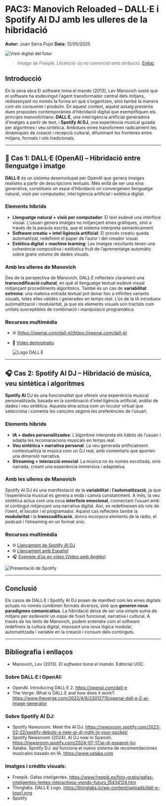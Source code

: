 
# PAC3: Manovich Reloaded – DALL·E i Spotify AI DJ amb les ulleres de la hibridació

**Autor:** Joan Serra Pujol
**Data:** 12/05/2025

![Visió digital del futur](https://img.freepik.com/foto-gratis/concepto-dispositivo-alimentado-ai_23-2151924140.jpg?t=st=1747061759~exp=1747065359~hmac=141e3d978da5f24a7632b2dc6696f80963b380b4b754d95262229f28ab23f0ac&w=2000)
> *Imatge de Freepik. Llicència: ús no comercial amb atribució. [Enllaç](https://www.freepik.es/imagen-ia-gratis/concepto-dispositivo-alimentado-ai_408670773.htm#fromView=search&page=1&position=1&uuid=2216b00f-3f51-4123-ae74-0a2f3fcd5699&query=gafas+inteligentes)*

## Introducció

En la seva obra El software toma el mando (2013), Lev Manovich sosté que el software ha esdevingut l’agent transformador central dels mitjans, redissenyant no només la forma en què s’organitzen, sinó també la manera com els consumim i produïm. En aquest context, aquest assaig presenta dues propostes contemporànies d’hibridació digital que exemplifiquen els principis manovitchians: **DALL·E**, una intel·ligència artificial generadora d’imatges a partir de text, i **Spotify AI DJ**, una experiència musical guiada per algoritmes i veu sintètica. Ambdues eines transformen radicalment les dinàmiques de creació i recepció cultural, difuminant les fronteres entre mitjans, formats i rols tradicionals.

---

## 🧠 Cas 1: DALL·E (OpenAI) – Hibridació entre llenguatge i imatge

**DALL·E** és un sistema desenvolupat per OpenAI que genera imatges realistes a partir de descripcions textuals. Més enllà de ser una eina generativa, constitueix un espai d’hibridació on convergeixen llenguatge natural, visió per computador, intel·ligència artificial i estètica digital.

### Elements híbrids

- **Llenguatge natural + visió per computador**: El text esdevé una interfície visual. L’usuari genera imatges no mitjançant eines gràfiques, sinó a través de la paraula escrita, que el sistema interpreta semànticament.
- **Software creatiu + intel·ligència artificial**: El procés creatiu queda automatitzat, redefinint el paper de l’autor i del creador visual.
- **Estètica digital + machine learning**: Les imatges resultants tenen una coherència compositiva i estilística fruit de l’aprenentatge automàtic sobre grans volums de dades visuals.

### Amb les ulleres de Manovich

Des de la perspectiva de Manovich, DALL·E reflecteix clarament una **transcodificació cultural**, en què el llenguatge textual esdevé visual mitjançant procediments algorítmics. També és un cas de **variabilitat extrema**: una mateixa entrada textual pot donar lloc a infinites variants visuals, totes elles vàlides i generades en temps real. L’ús de la IA introdueix automatització i modularitat, ja que els elements visuals són tractats com unitats susceptibles de combinació i manipulació programàtica.

### Recursos multimèdia

- 🌐 [https://openai.com/dall-e](https://openai.com/dall-e)
- 🎥 [Vídeo demostratiu](https://www.youtube.com/watch?v=qTgPSKKjfVg)

  ![Logo DALL·E](https://thinglabs.io/wp-content/uploads/dall-e-logo1.png)

---

## 🎧 Cas 2: Spotify AI DJ – Hibridació de música, veu sintètica i algoritmes

**Spotify AI** DJ és una funcionalitat que ofereix una experiència musical personalitzada, basada en la combinació d’intel·ligència artificial, anàlisi de dades i veu sintètica. Aquesta eina actua com un locutor virtual que selecciona i comenta les cançons segons les preferències de l’usuari.

### Elements híbrids

- **IA + dades personalitzades**: L’algoritme interpreta els hàbits de l’usuari i adapta les recomanacions musicals en temps real.
- **Veu sintètica + narrativa personal**: La veu generada artificialment contextualitza la música com un DJ real, amb comentaris que aporten una dimensió narrativa.
- **Streaming + interacció emocial**: La música no és només escoltada, sinó narrada, creant una experiència immersiva i adaptativa.

### Amb les ulleres de Manovich

Spotify AI DJ és una manifestació de la **variabilitat** i **l’automatització**, ja que l’experiència musical es genera a mida i canvia constantment. A més, la veu sintètica actua com una nova **interfície emocional**, connectant l’usuari amb el contingut mitjançant una narrativa digital. Així, es redefineixen els rols de l’oient, el locutor i el programador. Aquest cas reflecteix també la **modularitat** i la **transcodificació**, doncs incorpora elements de la ràdio, el podcast i l’streaming en un format únic.

### Recursos multimèdia

- 🌐 [Llançament de Spotify AI DJ](https://newsroom.spotify.com/2023-02-22/spotify-debuts-a-new-ai-dj-right-in-your-pocket/)
- 🌐 [Llançament amb Español](https://newsroom.spotify.com/2024-07-17/ai-dj-espanol-livi/)
- 🎧 [Exemple d’ús en vídeo (Video amb Anglès)](https://www.youtube.com/watch?v=ok-aNnc0Dko)

![Presentació de Spotify](https://storage.googleapis.com/pr-newsroom-wp/1/2023/02/FTR-Header-DJ-1-1.png)

---

## Conclusió

Els casos de DALL·E i Spotify AI DJ posen de manifest com les eines digitals actuals no només combinen formats diversos, sinó que **generen nous paradigmes comunicatius**. La hibridació deixa de ser una simple suma de mitjans per esdevenir un espai de fusió funcional, narrativa i cultural. A través de les lents de Manovich, podem entendre com el software redefineix la cultura digital, imposant una nova lògica modular, automatitzada i variable en la creació i consum dels continguts.

---

## Bibliografia i enllaços

- Manovich, Lev (2013). *El software toma el mando*. Editorial UOC.
    
### Sobre DALL·E i OpenAI:

- OpenAI. Introducing DALL·E 2. https://openai.com/dall-e
- The Verge. What is DALL·E and how does it work?. https://www.theverge.com/2022/4/6/23012715/openai-dall-e-2-ai-image-generator

### Sobre Spotify AI DJ:

- Spotify Newsroom. Meet the AI DJ. https://newsroom.spotify.com/2023-02-22/spotify-debuts-a-new-ai-dj-right-in-your-pocket/
- Spotify Newsroom (2024). AI DJ now in Spanish. https://newsroom.spotify.com/2024-07-17/ai-dj-espanol-livi
- Xataka. Spotify DJ: así funciona el nuevo sistema de recomendaciones musicales basado en IA. https://www.xataka.com

### Imatges i crèdits visuals:

- Freepik. Gafas inteligentes. https://www.freepik.es/foto-gratis/gafas-inteligentes-lentes-interactivos-viendo-futuro_15434124.htm
- Thinglabs. DALL·E Logo. https://thinglabs.io/wp-content/uploads/dall-e-logo1.png
- Spotify
